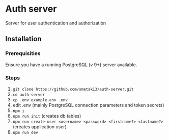 # Auth server

Server for user authentication and authorization

## Installation

### Prerequisities

Ensure you have a running PostgreSQL (v 9+) server available.

### Steps

1. `git clone https://github.com/smetak13/auth-server.git`
2. `cd auth-server`
3. `cp .env.example.env .env`
4.  edit .env (mainly PostgreSQL connection parameters and token secrets)
5. `npm i`
6. `npm run init` (creates db tables)
7. `npm run create-user <username> <password> <firstname?> <lastname?>` (creates application user)
8. `npm run dev`
